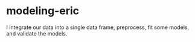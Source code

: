 # modeling-eric
I integrate our data into a single data frame, preprocess, fit some models, and validate the models.
